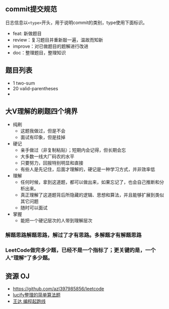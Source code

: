 

## commit提交规范
日志信息以`<type>`开头，用于说明commit的类别，type使用下面标识。
+ feat: 新做题目
+ review：复习题目并重新敲一遍，温故而知新
+ improve：对已做题目的题解进行改进
+ doc：整理题目，整理知识

## 题目列表
+ 1 two-sum
+ 20 valid-parentheses
+ 


## 大V理解的刷题四个境界
+ 纯刷
  + 这题我做过，但是不会
  + 面试有印象，但是挂掉
+ 硬记
  + 亲手做过（非复制粘贴）；短期内会记得，但长期会忘
  + 大多数一线大厂码农的水平
  + 只要努力，回报特别明显和直接
  + 有些人是先记住，后面才理解的，硬记是一种学习方式，并非效率低
+ 理解
  + 任何时候，拿到这道题，都可以做出来，如果忘记了，也会自己推断和分析出来。
  + 真正理解了这道题背后所隐藏的逻辑、思想和算法，并且能够扩展到类似其它问题
  + 随时可以面试
+ 掌握
  + 能把一个硬记层次的人带到理解层次

### 解题思路解题思路，解过了才有思路。多解题才有解题思路
### LeetCode做完多少题，已经不是一个指标了；更关键的是，一个人“理解”了多少题。

## 资源 OJ
+ https://github.com/azl397985856/leetcode
+ [lucify整理的简单算法题](https://leetcode-solution-leetcode-pp.gitbook.io/leetcode-solution/easy)
+ [王达 编程起跑线](https://wdxtub.com/categories/%E7%BC%96%E7%A8%8B%E8%B5%B7%E8%B7%91%E7%BA%BF/)
